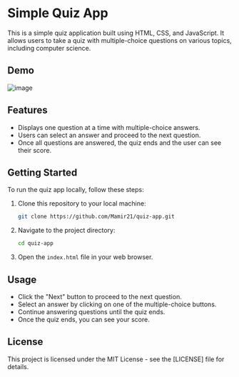 # Simple Quiz App

This is a simple quiz application built using HTML, CSS, and JavaScript. It allows users to take a quiz with multiple-choice questions on various topics, including computer science.

## Demo

![image](https://github.com/user-attachments/assets/53d626a1-a947-4adc-8c6c-837ee63eda08)

## Features

- Displays one question at a time with multiple-choice answers.
- Users can select an answer and proceed to the next question.
- Once all questions are answered, the quiz ends and the user can see their score.

## Getting Started

To run the quiz app locally, follow these steps:

1. Clone this repository to your local machine:

    ```bash
    git clone https://github.com/Mamir21/quiz-app.git
    ```

2. Navigate to the project directory:

    ```bash
    cd quiz-app
    ```

3. Open the `index.html` file in your web browser.

## Usage

- Click the "Next" button to proceed to the next question.
- Select an answer by clicking on one of the multiple-choice buttons.
- Continue answering questions until the quiz ends.
- Once the quiz ends, you can see your score.

## License

This project is licensed under the MIT License - see the [LICENSE] file for details.
